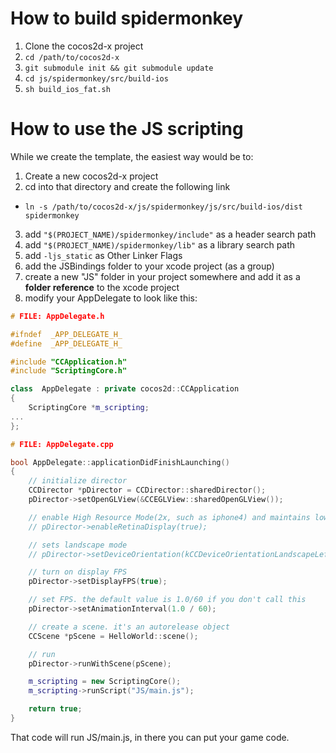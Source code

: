 # How to build spidermonkey

1. Clone the cocos2d-x project
2. <code>cd /path/to/cocos2d-x</code>
3. <code>git submodule init && git submodule update</code>
4. <code>cd js/spidermonkey/src/build-ios</code>
5. <code>sh build\_ios\_fat.sh</code>

# How to use the JS scripting

While we create the template, the easiest way would be to:

1. Create a new cocos2d-x project
2. cd into that directory and create the following link
  * <code>ln -s /path/to/cocos2d-x/js/spidermonkey/js/src/build-ios/dist spidermonkey</code>
3. add <code>"$(PROJECT_NAME)/spidermonkey/include"</code> as a header search path
4. add <code>"$(PROJECT_NAME)/spidermonkey/lib"</code> as a library search path
5. add <code>-ljs_static</code> as Other Linker Flags
6. add the JSBindings folder to your xcode project (as a group)
7. create a new "JS" folder in your project somewhere and add it as a **folder reference** to the xcode project
8. modify your AppDelegate to look like this:

```c++
# FILE: AppDelegate.h

#ifndef  _APP_DELEGATE_H_
#define  _APP_DELEGATE_H_

#include "CCApplication.h"
#include "ScriptingCore.h"

class  AppDelegate : private cocos2d::CCApplication
{
	ScriptingCore *m_scripting;
...
};

# FILE: AppDelegate.cpp

bool AppDelegate::applicationDidFinishLaunching()
{
	// initialize director
	CCDirector *pDirector = CCDirector::sharedDirector();
    pDirector->setOpenGLView(&CCEGLView::sharedOpenGLView());

    // enable High Resource Mode(2x, such as iphone4) and maintains low resource on other devices.
    // pDirector->enableRetinaDisplay(true);

	// sets landscape mode
	// pDirector->setDeviceOrientation(kCCDeviceOrientationLandscapeLeft);

	// turn on display FPS
	pDirector->setDisplayFPS(true);

	// set FPS. the default value is 1.0/60 if you don't call this
	pDirector->setAnimationInterval(1.0 / 60);

	// create a scene. it's an autorelease object
	CCScene *pScene = HelloWorld::scene();

	// run
	pDirector->runWithScene(pScene);

	m_scripting = new ScriptingCore();
	m_scripting->runScript("JS/main.js");

	return true;
}
```

That code will run JS/main.js, in there you can put your game code.

